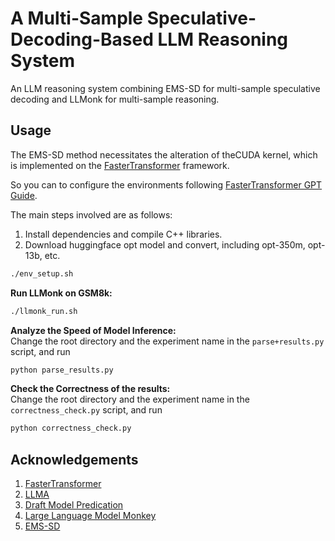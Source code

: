 # A Multi-Sample Speculative-Decoding-Based LLM Reasoning System 

An LLM reasoning system combining EMS-SD for multi-sample speculative decoding and LLMonk for multi-sample reasoning.

## Usage
The EMS-SD method necessitates the alteration of theCUDA kernel, which is implemented on the [FasterTransformer](https://github.com/NVIDIA/FasterTransformer) framework.

So you can to configure the environments following [FasterTransformer GPT Guide](https://github.com/NVIDIA/FasterTransformer/blob/main/docs/gpt_guide.md).

The main steps involved are as follows:
1. Install dependencies and compile C++ libraries.
2. Download huggingface opt model and convert, including opt-350m, opt-13b, etc.

```bash
./env_setup.sh
```

**Run LLMonk on GSM8k:**

```bash
./llmonk_run.sh
```

**Analyze the Speed of Model Inference:**\
Change the root directory and the experiment name in the `parse+results.py` script, and run
```bash
python parse_results.py
```

**Check the Correctness of the results:**\
Change the root directory and the experiment name in the `correctness_check.py` script, and run
```bash
python correctness_check.py
```



## Acknowledgements

1. [FasterTransformer](https://github.com/NVIDIA/FasterTransformer)
2. [LLMA](https://arxiv.org/abs/2304.04487)
3. [Draft Model Predication](https://arxiv.org/abs/2211.17192)
4. [Large Language Model Monkey](https://arxiv.org/abs/2407.21787)
5. [EMS-SD](https://github.com/niyunsheng/EMS-SD)
